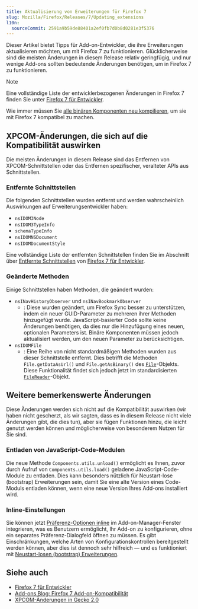 ```yaml
---
title: Aktualisierung von Erweiterungen für Firefox 7
slug: Mozilla/Firefox/Releases/7/Updating_extensions
l10n:
  sourceCommit: 2591a9b59de88401a2ef0fb7d0b8d0281e3f5376
---
```


Dieser Artikel bietet Tipps für Add-on-Entwickler, die ihre Erweiterungen aktualisieren möchten, um mit Firefox 7 zu funktionieren. Glücklicherweise sind die meisten Änderungen in diesem Release relativ geringfügig, und nur wenige Add-ons sollten bedeutende Änderungen benötigen, um in Firefox 7 zu funktionieren.

> [!NOTE]
> Eine vollständige Liste der entwicklerbezogenen Änderungen in Firefox 7 finden Sie unter [Firefox 7 für Entwickler](/de/docs/Mozilla/Firefox/Releases/7).

Wie immer müssen Sie [alle binären Komponenten neu kompilieren](https://web.archive.org/web/20210119071646/https://developer.mozilla.org/de/docs/Mozilla/Developer_guide/Interface_Compatibility#binary_interfaces), um sie mit Firefox 7 kompatibel zu machen.

## XPCOM-Änderungen, die sich auf die Kompatibilität auswirken

Die meisten Änderungen in diesem Release sind das Entfernen von XPCOM-Schnittstellen oder das Entfernen spezifischer, veralteter APIs aus Schnittstellen.

### Entfernte Schnittstellen

Die folgenden Schnittstellen wurden entfernt und werden wahrscheinlich Auswirkungen auf Erweiterungsentwickler haben:

- `nsIDOM3Node`
- `nsIDOM3TypeInfo`
- `schemaTypeInfo`
- `nsIDOMNSDocument`
- `nsIDOMDocumentStyle`

Eine vollständige Liste der entfernten Schnittstellen finden Sie im Abschnitt über [Entfernte Schnittstellen](/de/docs/Mozilla/Firefox/Releases/7#removed_interfaces) von [Firefox 7 für Entwickler](/de/docs/Mozilla/Firefox/Releases/7).

### Geänderte Methoden

Einige Schnittstellen haben Methoden, die geändert wurden:

- `nsINavHistoryObserver` und `nsINavBookmarkObserver`
  - : Diese wurden geändert, um Firefox Sync besser zu unterstützen, indem ein neuer GUID-Parameter zu mehreren ihrer Methoden hinzugefügt wurde. JavaScript-basierter Code sollte keine Änderungen benötigen, da dies nur die Hinzufügung eines neuen, optionalen Parameters ist. Binäre Komponenten müssen jedoch aktualisiert werden, um den neuen Parameter zu berücksichtigen.
- `nsIDOMFile`
  - : Eine Reihe von nicht standardmäßigen Methoden wurden aus dieser Schnittstelle entfernt. Dies betrifft die Methoden `File.getDataAsUrl()` und `File.getAsBinary()` des [`File`](/de/docs/Web/API/File)-Objekts. Diese Funktionalität findet sich jedoch jetzt im standardisierten [`FileReader`](/de/docs/Web/API/FileReader)-Objekt.

## Weitere bemerkenswerte Änderungen

Diese Änderungen werden sich nicht auf die Kompatibilität auswirken (wir haben nicht gescherzt, als wir sagten, dass es in diesem Release nicht viele Änderungen gibt, die dies tun), aber sie fügen Funktionen hinzu, die leicht genutzt werden können und möglicherweise von besonderem Nutzen für Sie sind.

### Entladen von JavaScript-Code-Modulen

Die neue Methode `Components.utils.unload()` ermöglicht es Ihnen, zuvor durch Aufruf von `Components.utils.load()` geladene JavaScript-Code-Module zu entladen. Dies kann besonders nützlich für Neustart-lose (bootstrap) Erweiterungen sein, damit Sie eine alte Version eines Code-Moduls entladen können, wenn eine neue Version Ihres Add-ons installiert wird.

### Inline-Einstellungen

Sie können jetzt [Präferenz-Optionen inline](https://web.archive.org/web/20210417084958/https://developer.mozilla.org/de/docs/Archive/Add-ons/Inline_Options) im Add-on-Manager-Fenster integrieren, was es Benutzern ermöglicht, Ihr Add-on zu konfigurieren, ohne ein separates Präferenz-Dialogfeld öffnen zu müssen. Es gibt Einschränkungen, welche Arten von Konfigurationskontrollen bereitgestellt werden können, aber dies ist dennoch sehr hilfreich — und es funktioniert mit [Neustart-losen (bootstrap) Erweiterungen](https://web.archive.org/web/20210519000929/https://developer.mozilla.org/de/docs/Archive/Add-ons/Bootstrapped_extensions).

## Siehe auch

- [Firefox 7 für Entwickler](/de/docs/Mozilla/Firefox/Releases/7)
- [Add-ons Blog: Firefox 7 Add-on-Kompatibilität](https://blog.mozilla.org/addons/2011/07/19/firefox-7-compat-looking-to-8/)
- [XPCOM-Änderungen in Gecko 2.0](https://web.archive.org/web/20210514105748/https://developer.mozilla.org/de/docs/Mozilla/Tech/XPCOM/Guide/Changes_in_Gecko_2.0)
